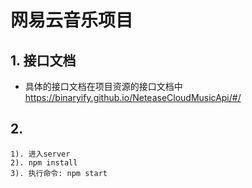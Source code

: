 # 网易云音乐项目
## 1. 接口文档
- 具体的接口文档在项目资源的接口文档中 https://binaryify.github.io/NeteaseCloudMusicApi/#/

## 2.
    1). 进入server
    2). npm install
    3). 执行命令: npm start